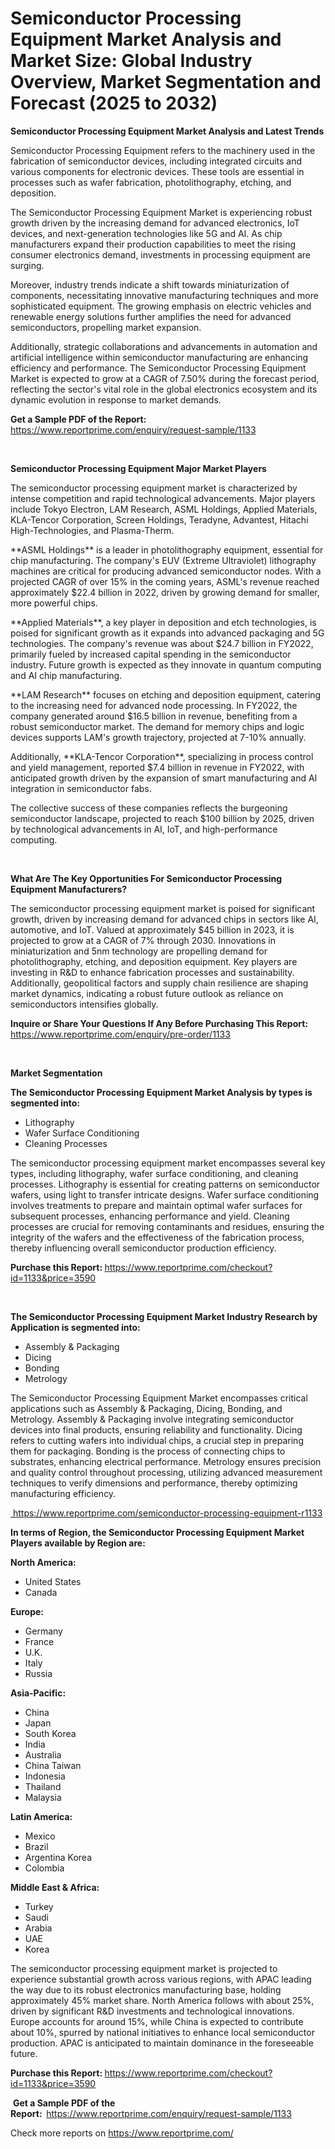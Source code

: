 <p><h1>Semiconductor Processing Equipment Market Analysis and Market Size: Global Industry Overview, Market Segmentation and Forecast (2025 to 2032)</h1></p><p><strong>Semiconductor Processing Equipment Market Analysis and Latest Trends</strong></p>
<p><p>Semiconductor Processing Equipment refers to the machinery used in the fabrication of semiconductor devices, including integrated circuits and various components for electronic devices. These tools are essential in processes such as wafer fabrication, photolithography, etching, and deposition. </p><p>The Semiconductor Processing Equipment Market is experiencing robust growth driven by the increasing demand for advanced electronics, IoT devices, and next-generation technologies like 5G and AI. As chip manufacturers expand their production capabilities to meet the rising consumer electronics demand, investments in processing equipment are surging. </p><p>Moreover, industry trends indicate a shift towards miniaturization of components, necessitating innovative manufacturing techniques and more sophisticated equipment. The growing emphasis on electric vehicles and renewable energy solutions further amplifies the need for advanced semiconductors, propelling market expansion. </p><p>Additionally, strategic collaborations and advancements in automation and artificial intelligence within semiconductor manufacturing are enhancing efficiency and performance. The Semiconductor Processing Equipment Market is expected to grow at a CAGR of 7.50% during the forecast period, reflecting the sector's vital role in the global electronics ecosystem and its dynamic evolution in response to market demands.</p></p>
<p><strong>Get a Sample PDF of the Report:&nbsp;</strong> <a href="https://www.reportprime.com/enquiry/request-sample/1133?utm_campaign=2447&utm_medium=2&utm_source=Github&utm_content=ia&utm_term=18032025&utm_id=semiconductor-processing-equipment">https://www.reportprime.com/enquiry/request-sample/1133</a></p>
<p>&nbsp;</p>
<p><strong>Semiconductor Processing Equipment Major Market Players</strong></p>
<p><p>The semiconductor processing equipment market is characterized by intense competition and rapid technological advancements. Major players include Tokyo Electron, LAM Research, ASML Holdings, Applied Materials, KLA-Tencor Corporation, Screen Holdings, Teradyne, Advantest, Hitachi High-Technologies, and Plasma-Therm.</p><p>**ASML Holdings** is a leader in photolithography equipment, essential for chip manufacturing. The company's EUV (Extreme Ultraviolet) lithography machines are critical for producing advanced semiconductor nodes. With a projected CAGR of over 15% in the coming years, ASML's revenue reached approximately $22.4 billion in 2022, driven by growing demand for smaller, more powerful chips.</p><p>**Applied Materials**, a key player in deposition and etch technologies, is poised for significant growth as it expands into advanced packaging and 5G technologies. The company's revenue was about $24.7 billion in FY2022, primarily fueled by increased capital spending in the semiconductor industry. Future growth is expected as they innovate in quantum computing and AI chip manufacturing.</p><p>**LAM Research** focuses on etching and deposition equipment, catering to the increasing need for advanced node processing. In FY2022, the company generated around $16.5 billion in revenue, benefiting from a robust semiconductor market. The demand for memory chips and logic devices supports LAM's growth trajectory, projected at 7-10% annually.</p><p>Additionally, **KLA-Tencor Corporation**, specializing in process control and yield management, reported $7.4 billion in revenue in FY2022, with anticipated growth driven by the expansion of smart manufacturing and AI integration in semiconductor fabs. </p><p>The collective success of these companies reflects the burgeoning semiconductor landscape, projected to reach $100 billion by 2025, driven by technological advancements in AI, IoT, and high-performance computing.</p></p>
<p>&nbsp;</p>
<p><strong>What Are The Key Opportunities For Semiconductor Processing Equipment Manufacturers?</strong></p>
<p><p>The semiconductor processing equipment market is poised for significant growth, driven by increasing demand for advanced chips in sectors like AI, automotive, and IoT. Valued at approximately $45 billion in 2023, it is projected to grow at a CAGR of 7% through 2030. Innovations in miniaturization and 5nm technology are propelling demand for photolithography, etching, and deposition equipment. Key players are investing in R&D to enhance fabrication processes and sustainability. Additionally, geopolitical factors and supply chain resilience are shaping market dynamics, indicating a robust future outlook as reliance on semiconductors intensifies globally.</p></p>
<p><strong>Inquire or Share Your Questions If Any Before Purchasing This Report:</strong> <a href="https://www.reportprime.com/enquiry/pre-order/1133?utm_campaign=2447&utm_medium=2&utm_source=Github&utm_content=ia&utm_term=18032025&utm_id=semiconductor-processing-equipment">https://www.reportprime.com/enquiry/pre-order/1133</a></p>
<p>&nbsp;</p>
<p><strong>Market Segmentation</strong></p>
<p><strong>The Semiconductor Processing Equipment Market Analysis by types is segmented into:</strong></p>
<p><ul><li>Lithography</li><li>Wafer Surface Conditioning</li><li>Cleaning Processes</li></ul></p>
<p><p>The semiconductor processing equipment market encompasses several key types, including lithography, wafer surface conditioning, and cleaning processes. Lithography is essential for creating patterns on semiconductor wafers, using light to transfer intricate designs. Wafer surface conditioning involves treatments to prepare and maintain optimal wafer surfaces for subsequent processes, enhancing performance and yield. Cleaning processes are crucial for removing contaminants and residues, ensuring the integrity of the wafers and the effectiveness of the fabrication process, thereby influencing overall semiconductor production efficiency.</p></p>
<p><strong>Purchase this Report:&nbsp;</strong><a href="https://www.reportprime.com/checkout?id=1133&price=3590&utm_campaign=2447&utm_medium=2&utm_source=Github&utm_content=ia&utm_term=18032025&utm_id=semiconductor-processing-equipment">https://www.reportprime.com/checkout?id=1133&price=3590</a></p>
<p>&nbsp;</p>
<p><strong>The Semiconductor Processing Equipment Market Industry Research by Application is segmented into:</strong></p>
<p><ul><li>Assembly & Packaging</li><li>Dicing</li><li>Bonding</li><li>Metrology</li></ul></p>
<p><p>The Semiconductor Processing Equipment Market encompasses critical applications such as Assembly & Packaging, Dicing, Bonding, and Metrology. Assembly & Packaging involve integrating semiconductor devices into final products, ensuring reliability and functionality. Dicing refers to cutting wafers into individual chips, a crucial step in preparing them for packaging. Bonding is the process of connecting chips to substrates, enhancing electrical performance. Metrology ensures precision and quality control throughout processing, utilizing advanced measurement techniques to verify dimensions and performance, thereby optimizing manufacturing efficiency.</p></p>
<p><a href="https://www.reportprime.com/semiconductor-processing-equipment-r1133?utm_campaign=2447&utm_medium=2&utm_source=Github&utm_content=ia&utm_term=18032025&utm_id=semiconductor-processing-equipment">&nbsp;https://www.reportprime.com/semiconductor-processing-equipment-r1133</a></p>
<p><strong>In terms of Region, the Semiconductor Processing Equipment Market Players available by Region are:</strong></p>
<p>
    <p> <strong> North America: </strong>
        <ul>
            <li>United States</li>
            <li>Canada</li>
        </ul>
        </p> 
    <p> <strong> Europe: </strong>
        <ul>
            <li>Germany</li>
            <li>France</li>
            <li>U.K.</li>
            <li>Italy</li>
            <li>Russia</li>
        </ul>
        </p> 
    <p> <strong> Asia-Pacific: </strong>
        <ul>
            <li>China</li>
            <li>Japan</li>
            <li>South Korea</li>
            <li>India</li>
            <li>Australia</li>
            <li>China Taiwan</li>
            <li>Indonesia</li>
            <li>Thailand</li>
            <li>Malaysia</li>
        </ul>
        </p> 
    <p> <strong> Latin America: </strong>
        <ul>
            <li>Mexico</li>
            <li>Brazil</li>
            <li>Argentina Korea</li>
            <li>Colombia</li>
        </ul>
        </p> 
    <p> <strong> Middle East & Africa: </strong>
        <ul>
            <li>Turkey</li>
            <li>Saudi</li>
            <li>Arabia</li>
            <li>UAE</li>
            <li>Korea</li>
        </ul>
    </p>
    </p>
<p><p>The semiconductor processing equipment market is projected to experience substantial growth across various regions, with APAC leading the way due to its robust electronics manufacturing base, holding approximately 45% market share. North America follows with about 25%, driven by significant R&D investments and technological innovations. Europe accounts for around 15%, while China is expected to contribute about 10%, spurred by national initiatives to enhance local semiconductor production. APAC is anticipated to maintain dominance in the foreseeable future.</p></p>
<p><strong>Purchase this Report: </strong><a href="https://www.reportprime.com/checkout?id=1133&price=3590&utm_campaign=2447&utm_medium=2&utm_source=Github&utm_content=ia&utm_term=18032025&utm_id=semiconductor-processing-equipment">https://www.reportprime.com/checkout?id=1133&price=3590</a></p>
<p>&nbsp;<strong>Get a Sample PDF of the Report:&nbsp;&nbsp;</strong><a href="https://www.reportprime.com/enquiry/request-sample/1133?utm_campaign=2447&utm_medium=2&utm_source=Github&utm_content=ia&utm_term=18032025&utm_id=semiconductor-processing-equipment">https://www.reportprime.com/enquiry/request-sample/1133</a></p>
<p><strong></strong></p>
<p>Check more reports on <a href="https://www.reportprime.com/?utm_campaign=2447&utm_medium=2&utm_source=Github&utm_content=ia&utm_term=18032025&utm_id=semiconductor-processing-equipment">https://www.reportprime.com/</a></p>